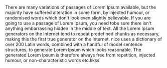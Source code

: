 There are many variations of passages of Lorem Ipsum
available, but the majority have suffered alteration
in some form, by injected humour, or randomised words
which don't look even slightly believable. If you
are going to use a passage of Lorem Ipsum, you need
tobe sure there isn't anything embarrassing hidden
in the middle of text. All the Lorem Ipsum generators
on the Internet tend to repeat predefined chunks
as necessary, making this the first true generator on
the Internet. nice uses a dictionary of over 200
Latin words, combined with a handful of model
sentence structures, to generate Lorem Ipsum which
looks reasonable. The generated Lorem Ipsum is
therefore always free from repetition, injected
humour, or non-characteristic words etc.kkss